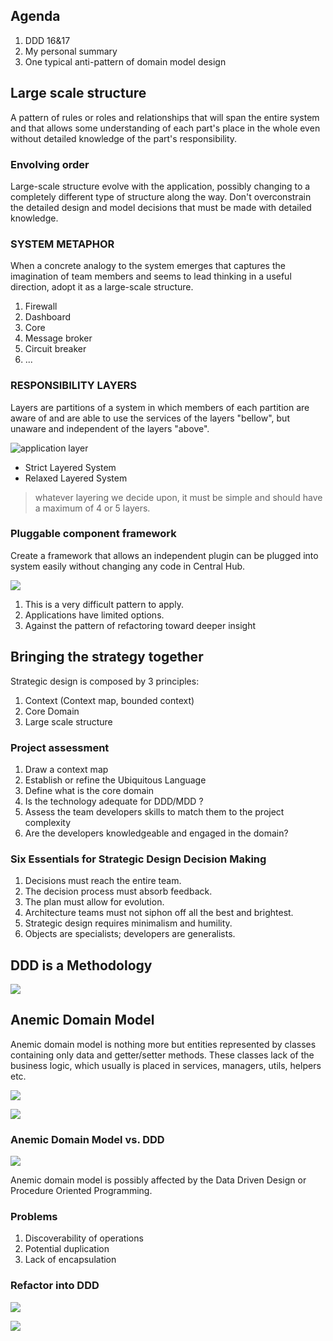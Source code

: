 ## Agenda

1. DDD 16&17
2. My personal summary
3. One typical anti-pattern of domain model design



## Large scale structure

A pattern of rules or roles and relationships that will span the entire system and that allows some understanding of each part's place in the whole even without detailed knowledge of the part's responsibility.


### Envolving order

Large-scale structure evolve with the application, possibly changing to a completely different type of structure along the way. Don't overconstrain the detailed design and model decisions that must be made with detailed knowledge.


### SYSTEM METAPHOR
 
When a concrete analogy to the system emerges that captures the imagination of team members and seems to lead thinking in a useful direction, adopt it as a large-scale structure.

 
1. Firewall
2. Dashboard
3. Core
4. Message broker
5. Circuit breaker
6. ...



### RESPONSIBILITY LAYERS

Layers are partitions of a system in which members of each partition are aware of and are able to use the services of the layers "bellow", but unaware and independent of the layers "above".


![application layer](img/application-layers.png)


* Strict Layered System
* Relaxed Layered System

> whatever layering we decide upon, it must be simple and should have a maximum of 4 or 5 layers.


### Pluggable component framework

Create a framework that allows an independent plugin can be plugged into system easily without changing any code in Central Hub.

![](img/pluggable-component-framework.png)


1. This is a very difficult pattern to apply.
2. Applications have limited options.
3. Against the pattern of refactoring toward deeper insight



## Bringing the strategy together

Strategic design is composed by 3 principles:

1. Context (Context map, bounded context)
2. Core Domain
3. Large scale structure


### Project assessment

1. Draw a context map
2. Establish or refine the Ubiquitous Language
3. Define what is the core domain
4. Is the technology adequate for DDD/MDD ?
5. Assess the team developers skills to match them to the project complexity
6. Are the developers knowledgeable and engaged in the domain?


### Six Essentials for Strategic Design Decision Making

1. Decisions must reach the entire team.
2. The decision process must absorb feedback.
3. The plan must allow for evolution.
4. Architecture teams must not siphon off all the best and brightest.
5. Strategic design requires minimalism and humility.
6. Objects are specialists; developers are generalists.



## DDD is a Methodology

![](img/ddd-overview.png)



## Anemic Domain Model

Anemic domain model is nothing more but entities represented by classes containing only data and getter/setter methods. These classes lack of the business logic, which usually is placed in services, managers, utils, helpers etc.

![](img/user-anemic.png)


![](img/user-service.png)


### Anemic Domain Model vs. DDD

![](img/anemic-vs-ddd.png)


Anemic domain model is possibly affected by the Data Driven Design or Procedure Oriented Programming.



### Problems

1. Discoverability of operations
2. Potential duplication
3. Lack of encapsulation


### Refactor into DDD

![](img/user-name.png) 


![](img/user-improved.png)